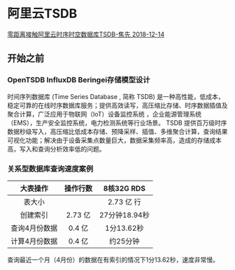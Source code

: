 # 阿里云TSDB

[零距离接触阿里云时序时空数据库TSDB-焦先 2018-12-14](https://yq.aliyun.com/articles/679428?spm=a2c4e.11153940.blogrightarea174535.14.39767346N2eXi7)

## 开始之前

### OpenTSDB InfluxDB Beringei存储模型设计



时间序列数据库 (Time Series Database , 简称 TSDB) 是一种高性能，低成本，稳定可靠的在线时序数据库服务；提供高效读写，高压缩比存储、时序数据插值及聚合计算，广泛应用于物联网（IoT）设备监控系统 ，企业能源管理系统（EMS），生产安全监控系统，电力检测系统等行业场景。 TSDB 提供百万级时序数据秒级写入，高压缩比低成本存储、预降采样、插值、多维聚合计算，查询结果可视化功能；解决由于设备采集点数量巨大，数据采集频率高，造成的存储成本高，写入和查询分析效率低的问题。

### 关系型数据库查询速度案例

|   大表操作    | 操作行数 |  8核32G RDS   |
| :-----------: | :------: | :-----------: |
|    表大小     |          |  2.73 亿 行   |
|   创建索引    | 2.73 亿  | 27分钟18.94秒 |
| 查询4月份数据 |  0.4 亿  |  1分13.62秒   |
| 计算4月份数据 |  0.4 亿  |   约25分钟    |

查询最近一个月（4月份）的数据在有索引的情况下1分13.62秒，速度非常慢。

